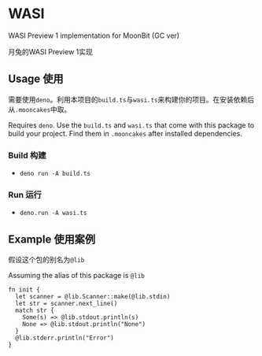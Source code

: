 # WASI

WASI Preview 1 implementation for MoonBit (GC ver)

月兔的WASI Preview 1实现

## Usage 使用

需要使用`deno`。利用本项目的`build.ts`与`wasi.ts`来构建你的项目。在安装依赖后从`.mooncakes`中取。

Requires `deno`. Use the `build.ts` and `wasi.ts` that come with this package to build your project. Find them in `.mooncakes` after installed dependencies.

### Build 构建

- `deno run -A build.ts`

### Run 运行

- `deno.run -A wasi.ts`

## Example 使用案例

假设这个包的别名为`@lib`

Assuming the alias of this package is `@lib`

```moonbit
fn init {
  let scanner = @lib.Scanner::make(@lib.stdin)
  let str = scanner.next_line()
  match str {
    Some(s) => @lib.stdout.println(s)
    None => @lib.stdout.println("None")
  }
  @lib.stderr.println("Error")
}
```
